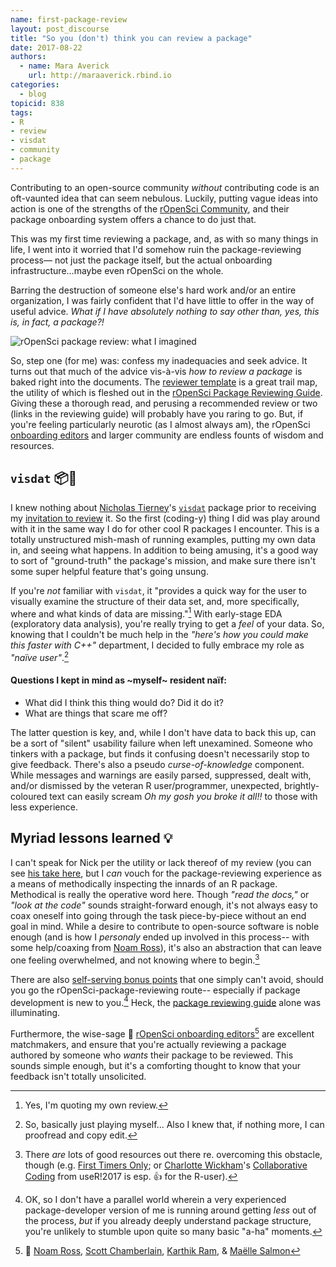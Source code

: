 ```yaml
---
name: first-package-review
layout: post_discourse
title: "So you (don't) think you can review a package"
date: 2017-08-22
authors:
  - name: Mara Averick
    url: http://maraaverick.rbind.io
categories:
  - blog
topicid: 838
tags:
- R
- review
- visdat
- community
- package
---
```


Contributing to an open-source community _without_ contributing code is an oft-vaunted idea that can seem nebulous. Luckily, putting vague ideas into action is one of the strengths of the [rOpenSci Community](https://ropensci.org/community/), and their package onboarding system offers a chance to do just that.

This was my first time reviewing a package, and, as with so many things in life, I went into it worried that I'd somehow ruin the package-reviewing process— not just the package itself, but the actual onboarding infrastructure...maybe even rOpenSci on the whole.

Barring the destruction of someone else's hard work and/or an entire organization, I was fairly confident that I'd have little to offer in the way of useful advice. _What if I have absolutely nothing to say other than, yes, this is, in fact, a package?!_

![rOpenSci package review: what I imagined](http://i.imgur.com/np59m8Z.png)

So, step one (for me) was: confess my inadequacies and seek advice. It turns out that much of the advice vis-à-vis _how to review a package_ is baked right into the documents. The [reviewer template](https://github.com/ropensci/onboarding/blob/master/reviewer_template.md) is a great trail map, the utility of which is fleshed out in the [rOpenSci Package Reviewing Guide](https://github.com/ropensci/onboarding/blob/master/reviewing_guide.md). Giving these a thorough read, and perusing a recommended review or two (links in the reviewing guide) will probably have you raring to go. But, if you're feeling particularly neurotic (as I almost always am), the rOpenSci [onboarding editors](https://github.com/ropensci/onboarding#-editors-and-reviewers) and larger community are endless founts of wisdom and resources.

## `visdat` 📦👀

I knew nothing about [Nicholas Tierney](https://github.com/njtierney)'s [`visdat`](http://visdat.njtierney.com/) package prior to receiving my [invitation to review](https://github.com/ropensci/onboarding/issues/87#issuecomment-270428584) it. So the first (coding-y) thing I did was play around with it in the same way I do for other cool R packages I encounter. This is a totally unstructured mish-mash of running examples, putting my own data in, and seeing what happens. In addition to being amusing, it's a good way to sort of "ground-truth" the package's mission, and make sure there isn't some super helpful feature that's going unsung.

If you're _not_ familiar with `visdat`, it "provides a quick way for the user to visually examine the structure of their data set, and, more specifically, where and what kinds of data are missing."[^1] With early-stage EDA (exploratory data analysis), you're really trying to get a _feel_ of your data. So, knowing that I couldn't be much help in the _"here's how you could make this faster with C++"_ department, I decided to fully embrace my role as _"naïve user"_.[^2]

#### Questions I kept in mind as ~myself~ resident naïf:
* What did I think this thing would do? Did it do it?
* What are things that scare me off?

The latter question is key, and, while I don't have data to back this up, can be a sort of "silent" usability failure when left unexamined. Someone who tinkers with a package, but finds it confusing doesn't necessarily stop to give feedback. There's also a pseudo _curse-of-knowledge_ component. While messages and warnings are easily parsed, suppressed, dealt with, and/or dismissed by the veteran R user/programmer, unexpected, brightly-coloured text can easily scream _Oh my gosh you broke it all!!_ to those with less experience.

## Myriad lessons learned 💡

I can't speak for Nick per the utility or lack thereof of my review (you can see [his take here](https://ropensci.org/blog/blog/2017/08/22/visdat), but I _can_ vouch for the package-reviewing experience as a means of methodically inspecting the innards of an R package. Methodical is really the operative word here. Though _"read the docs,"_ or _"look at the code"_ sounds straight-forward enough, it's not always easy to coax oneself into going through the task piece-by-piece without an end goal in mind. While a desire to contribute to open-source software is noble enough (and is how I _personaly_ ended up involved in this process-- with some help/coaxing from [Noam Ross](https://twitter.com/noamross)), it's also an abstraction that can leave one feeling overwhelmed, and not knowing where to begin.[^3]

There are also [self-serving bonus points](https://github.com/ropensci/onboarding#why-review-packages-for-ropensci) that one simply can't avoid, should you go the rOpenSci-package-reviewing route-- especially if package development is new to you.[^4] Heck, the [package reviewing guide](https://github.com/ropensci/onboarding/blob/master/reviewing_guide.md) alone was illuminating.

Furthermore, the wise-sage 🦉 [rOpenSci onboarding editors](https://github.com/ropensci/onboarding#associate-editors)[^5] are excellent matchmakers, and ensure that you're actually reviewing a package authored by someone who _wants_ their package to be reviewed. This sounds simple enough, but it's a comforting thought to know that your feedback isn't totally unsolicited.

[^1]: Yes, I'm quoting my own review.

[^2]: So, basically just playing myself... Also I knew that, if nothing more, I can proofread and copy edit.

[^3]: There _are_ lots of good resources out there re. overcoming this obstacle, though (e.g. [First Timers Only](http://www.firsttimersonly.com/); or [Charlotte Wickham](https://twitter.com/cvwickham)'s [Collaborative Coding](http://cwick.co.nz/talks/collab-code-user17/#/) from useR!2017 is esp. 👍 for the R-user).

[^4]: OK, so I don't have a parallel world wherein a very experienced package-developer version of me is running around getting _less_ out of the process, _but_ if you already deeply understand package structure, you're unlikely to stumble upon quite so many basic "a-ha" moments.

[^5]: 👋 [Noam Ross](https://github.com/noamross), [Scott Chamberlain](https://github.com/sckott), [Karthik Ram](https://github.com/karthik), & [Maëlle Salmon](https://github.com/maelle)
